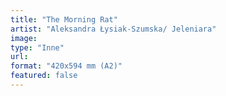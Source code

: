 ```yaml
---
title: "The Morning Rat"
artist: "Aleksandra Łysiak-Szumska/ Jeleniara"
image:
type: "Inne"
url:
format: "420x594 mm (A2)"
featured: false
---
```

